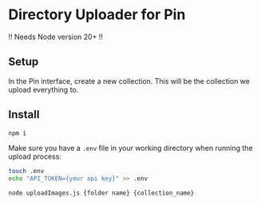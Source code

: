 # Directory Uploader for Pin

!! Needs Node version 20+ !!

## Setup
In the Pin interface, create a new collection. This will be the collection we upload everything to.

## Install
```sh
npm i
```

Make sure you have a `.env` file in your working directory when running the upload process:
```sh
touch .env
echo "API_TOKEN={your api key}" >> .env
```

```sh
node uploadImages.js {folder name} {collection_name}
```